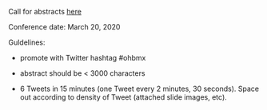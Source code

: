 Call for abstracts [here](https://ohbmx.org/faq/)

Conference date: March 20, 2020

Guldelines:

* promote with Twitter hashtag #ohbmx

* abstract should be < 3000 characters

* 6 Tweets in 15 minutes (one Tweet every 2 minutes, 30 seconds). Space out according to density of Tweet (attached slide images, etc).
